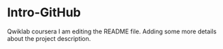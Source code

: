 # Intro-GitHub
Qwiklab coursera
I am editing the README file. Adding some more details about the project description.
